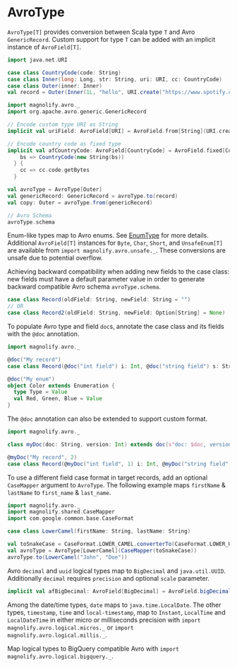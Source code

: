 AvroType
========

`AvroType[T]` provides conversion between Scala type `T` and Avro `GenericRecord`. Custom support for type `T` can be added with an implicit instance of `AvroField[T]`.

```scala mdoc:reset
import java.net.URI

case class CountryCode(code: String)
case class Inner(long: Long, str: String, uri: URI, cc: CountryCode)
case class Outer(inner: Inner)
val record = Outer(Inner(1L, "hello", URI.create("https://www.spotify.com"), CountryCode("US")))

import magnolify.avro._
import org.apache.avro.generic.GenericRecord

// Encode custom type URI as String
implicit val uriField: AvroField[URI] = AvroField.from[String](URI.create)(_.toString)

// Encode country code as fixed type
implicit val afCountryCode: AvroField[CountryCode] = AvroField.fixed[CountryCode](2) {
    bs => CountryCode(new String(bs))
  } { 
    cc => cc.code.getBytes
  }

val avroType = AvroType[Outer]
val genericRecord: GenericRecord = avroType.to(record)
val copy: Outer = avroType.from(genericRecord)

// Avro Schema
avroType.schema
```

Enum-like types map to Avro enums. See [EnumType](enums.md) for more details. Additional `AvroField[T]` instances for `Byte`, `Char`, `Short`, and `UnsafeEnum[T]` are available from `import magnolify.avro.unsafe._`. These conversions are unsafe due to potential overflow.

Achieving backward compatibility when adding new fields to the case class: new fields must have a default parameter value in order to generate backward compatible Avro schema `avroType.schema`.

```scala mdoc:reset
case class Record(oldField: String, newField: String = "")
// OR
case class Record2(oldField: String, newField: Option[String] = None)
```

To populate Avro type and field `doc`s, annotate the case class and its fields with the `@doc` annotation.

```scala mdoc:reset
import magnolify.avro._

@doc("My record")
case class Record(@doc("int field") i: Int, @doc("string field") s: String)

@doc("My enum")
object Color extends Enumeration {
  type Type = Value
  val Red, Green, Blue = Value
}
```

The `@doc` annotation can also be extended to support custom format.

```scala mdoc:reset
import magnolify.avro._

class myDoc(doc: String, version: Int) extends doc(s"doc: $doc, version: $version")

@myDoc("My record", 2)
case class Record(@myDoc("int field", 1) i: Int, @myDoc("string field", 2) s: String)
```

To use a different field case format in target records, add an optional `CaseMapper` argument to `AvroType`. The following example maps `firstName` & `lastName` to `first_name` & `last_name`.

```scala mdoc:reset
import magnolify.avro._
import magnolify.shared.CaseMapper
import com.google.common.base.CaseFormat

case class LowerCamel(firstName: String, lastName: String)

val toSnakeCase = CaseFormat.LOWER_CAMEL.converterTo(CaseFormat.LOWER_UNDERSCORE).convert _
val avroType = AvroType[LowerCamel](CaseMapper(toSnakeCase))
avroType.to(LowerCamel("John", "Doe"))
```

Avro `decimal` and `uuid` logical types map to `BigDecimal` and `java.util.UUID`. Additionally `decimal` requires `precision` and optional `scale` parameter.

```scala mdoc
implicit val afBigDecimal: AvroField[BigDecimal] = AvroField.bigDecimal(20, 4)
```

Among the date/time types, `date` maps to `java.time.LocalDate`. The other types, `timestamp`, `time` and `local-timestamp`, map to `Instant`, `LocalTime` and `LocalDateTime` in either micro or milliseconds precision with `import magnolify.avro.logical.micros._` or `import magnolify.avro.logical.millis._`.

Map logical types to BigQuery compatible Avro with `import magnolify.avro.logical.bigquery._`.
